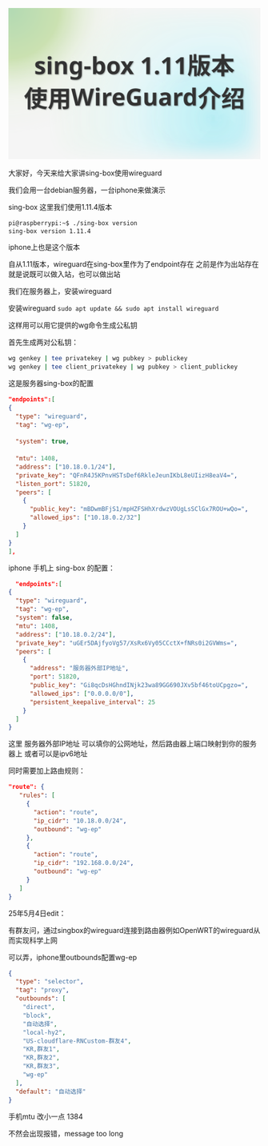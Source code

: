 [![视频讲解](sing-box-wiregurad.svg)](https://youtu.be/Dv5jrp8shRg)

大家好，今天来给大家讲sing-box使用wireguard

我们会用一台debian服务器，一台iphone来做演示

sing-box 这里我们使用1.11.4版本
```
pi@raspberrypi:~$ ./sing-box version
sing-box version 1.11.4
```
iphone上也是这个版本

自从1.11版本，wireguard在sing-box里作为了endpoint存在
之前是作为出站存在
就是说既可以做入站，也可以做出站

我们在服务器上，安装wireguard

安装wireguard
`sudo apt update && sudo apt install wireguard`

这样用可以用它提供的wg命令生成公私钥


首先生成两对公私钥：
```bash
wg genkey | tee privatekey | wg pubkey > publickey
wg genkey | tee client_privatekey | wg pubkey > client_publickey
```

这是服务器sing-box的配置
```json
"endpoints":[
{
  "type": "wireguard",
  "tag": "wg-ep",

  "system": true,

  "mtu": 1408,
  "address": ["10.18.0.1/24"],
  "private_key": "QFnR4J5KPnvHSTsDef6RkleJeunIKbL8eUIizH8eaV4=",
  "listen_port": 51820,
  "peers": [
    {
      "public_key": "mBDwmBFjS1/mpHZFSHhXrdwzVOUgLsSClGx7ROU+wQo=",
      "allowed_ips": ["10.18.0.2/32"]
    }
  ]
}
],
```

iphone 手机上 sing-box 的配置：
```json
  "endpoints":[
{
  "type": "wireguard",
  "tag": "wg-ep",
  "system": false,
  "mtu": 1408,
  "address": ["10.18.0.2/24"],
  "private_key": "uGEr5DAjfyoVg57/XsRx6Vy05CCctX+fNRs0i2GVWms=",
  "peers": [
    {
      "address": "服务器外部IP地址",
      "port": 51820,
      "public_key": "Gi8qcDsHGhndINjk23wa89GG690JXv5bf46toUCpgzo=",
      "allowed_ips": ["0.0.0.0/0"],
      "persistent_keepalive_interval": 25
    }
  ]
}
```

这里 服务器外部IP地址 可以填你的公网地址，然后路由器上端口映射到你的服务器上
或者可以是ipv6地址

同时需要加上路由规则：

```json
"route": {
   "rules": [
     {
       "action": "route",
       "ip_cidr": "10.18.0.0/24",
       "outbound": "wg-ep"
     },
     {
       "action": "route",
       "ip_cidr": "192.168.0.0/24",
       "outbound": "wg-ep"
     }
   ]
}
```

25年5月4日edit：

有群友问，通过singbox的wireguard连接到路由器例如OpenWRT的wireguard从而实现科学上网

可以弄，iphone里outbounds配置wg-ep

```json
{
  "type": "selector",
  "tag": "proxy",
  "outbounds": [
    "direct",
    "block",
    "自动选择",
    "local-hy2",
    "US-cloudflare-RNCustom-群友4",
    "KR,群友1",
    "KR,群友2",
    "KR,群友3",
    "wg-ep"
  ],
  "default": "自动选择"
}
```

手机mtu 改小一点 1384

不然会出现报错，message too long
